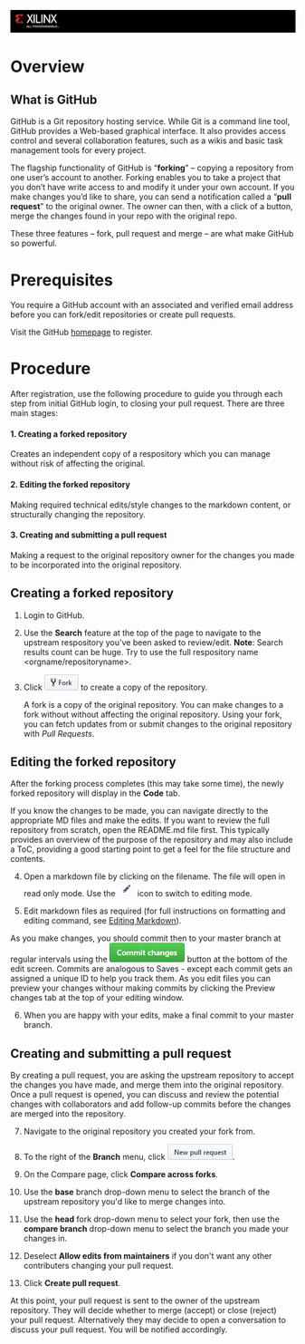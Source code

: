 ![](/images/x_banner.PNG)

# Overview
## What is GitHub

GitHub is a Git repository hosting service. While Git is a command line tool, GitHub provides a Web-based graphical interface. It also provides access control and several collaboration features, such as a wikis and basic task management tools for every project.

The flagship functionality of GitHub is “**forking**” – copying a repository from one user’s account to another. Forking enables you to take a project that you don’t have write access to and modify it under your own account. If you make changes you’d like to share, you can send a notification called a “**pull request**” to the original owner. The owner can then, with a click of a button, merge the changes found in your repo with the original repo.

These three features – fork, pull request and merge – are what make GitHub so powerful.

# Prerequisites
You require a GitHub account with an associated and verified email address before you can fork/edit repositories or create pull requests.

Visit the GitHub [homepage][] to register.

# Procedure
After registration, use the following procedure to guide you through each step from initial GitHub login, to closing your pull request. There are three main stages:
#### 1. Creating a forked repository
  Creates an independent copy of a respository which you can manage without risk of affecting the original.
#### 2. Editing the forked repository
  Making required technical edits/style changes to the markdown content, or structurally changing the repository.
#### 3. Creating and submitting a pull request 
  Making a request to the original repository owner for the changes you made to be incorporated into the original repository.

## Creating a forked repository
1.  Login to GitHub.
2.  Use the **Search** feature at the top of the page to navigate to the upstream respository you've been asked to review/edit.
    **Note**: Search results count can be huge. Try to use the full respository name <orgname/repositoryname>.
3.  Click ![](/images/fork.PNG) to create a copy of the repository. 

    A fork is a copy of the original repository. You can make changes to a fork without without affecting the original repository. Using your fork, you can fetch updates from or submit changes to the original repository with *Pull Requests*.

## Editing the forked repository
After the forking process completes (this may take some time), the newly forked repository will display in the **Code** tab.

If you know the changes to be made, you can navigate directly to the appropriate MD files and make the edits. If you want to review the full repository from scratch, open the README.md file first. This typically provides an overview of the purpose of the repository and may also include a ToC, providing a good starting point to get a feel for the file structure and contents.

 4. Open a markdown file by clicking on the filename. The file will open in read only mode. Use the ![](/images/edit.PNG) icon to switch to editing mode.
 
 5. Edit markdown files as required (for full instructions on formatting and editing command, see [Editing Markdown][]).
 
  As you make changes, you should commit then to your master branch at regular intervals using the ![](/images/commit.PNG) button at the bottom of the edit screen.
  Commits are analogous to Saves - except each commit gets an assigned a unique ID to help you track them.
  As you edit files you can preview your changes withour making commits by clicking the Preview changes tab at the top of your editing window.
  
 6.   When you are happy with your edits, make a final commit to your master branch.
 
 ## Creating and submitting a pull request
 By creating a pull request, you are asking the upstream repository to accept the changes you have made, and merge them into the original repository. Once a pull request is opened, you can discuss and review the potential changes with collaborators and add follow-up commits before the changes are merged into the repository.
 
 7. Navigate to the original repository you created your fork from.
 8. To the right of the **Branch** menu, click ![](/images/pull_request.PNG).
 9. On the Compare page, click **Compare across forks**.
 10. Use the **base** branch drop-down menu to select the branch of the upstream repository you'd like to merge changes into.
 
11. Use the **head** fork drop-down menu to select your fork, then use the **compare branch** drop-down menu to select the branch you made your changes in.
 
 12. Deselect **Allow edits from maintainers** if you don't want any other contributers changing your pull request.
 13. Click **Create pull request**.
 
 At this point, your pull request is sent to the owner of the upstream repository. They will decide whether to merge (accept) or close (reject) your pull request. Alternatively they may decide to open a conversation to discuss your pull request. You will be notified accordingly.
 
 
 
 
  




[Editing Markdown]:markdown.md

[homepage]:https://github.com/
